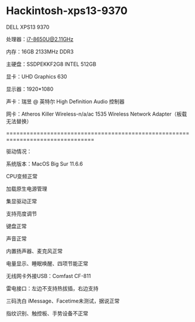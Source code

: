 # Hackintosh-xps13-9370

DELL XPS13 9370

处理器：i7-8650U@2.11GHz

内存：16GB 2133MHz DDR3

主硬盘：SSDPEKKF2G8 INTEL 512GB

显卡：UHD Graphics 630

显示器：1920*1080

声卡：瑞昱 @ 英特尔 High Definition Audio 控制器

网卡：Atheros Killer Wireless-n/a/ac 1535 Wireless Network Adapter（板载无法替换）


================================================================================

驱动情况：

系统版本：MacOS Big Sur 11.6.6

CPU变频正常

加载原生电源管理

集显驱动正常

支持亮度调节

键盘正常

声音正常

内置扬声器、麦克风正常

电量显示、睡眠唤醒、四项节能正常

无线网卡外接USB：Comfast CF-811

雷电接口：左边不支持热拔插，右边支持

三码洗白 iMessage、Facetime未测试，据说正常

指纹识别、触控板、手势设备不正常
